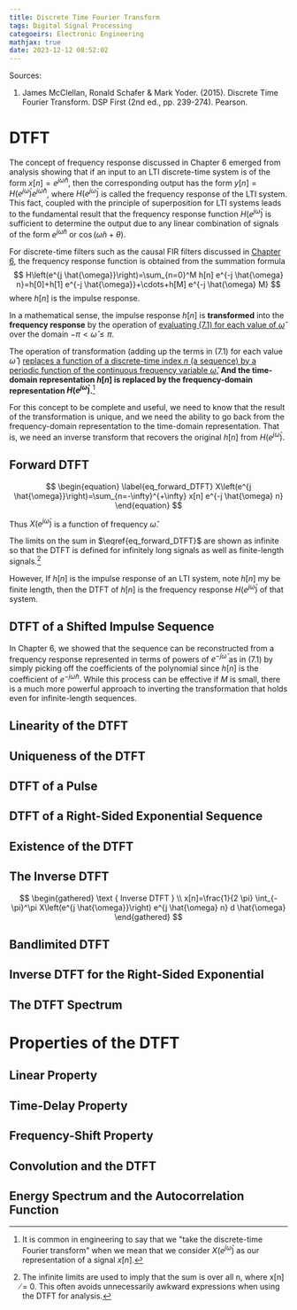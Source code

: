 ```yaml
---
title: Discrete Time Fourier Transform
tags: Digital Signal Processing
categoeirs: Electronic Engineering
mathjax: true
date: 2023-12-12 08:52:02
---
```


Sources:

1. James McClellan, Ronald Schafer & Mark Yoder. (2015). Discrete Time Fourier Transform. DSP First (2nd ed., pp. 239-274). Pearson.

<!--more-->

# DTFT

The concept of frequency response discussed in Chapter 6 emerged from analysis showing that if an input to an LTI discrete-time system is of the form $x[n]=e^{j \hat{\omega} n}$, then the corresponding output has the form $y[n]=H\left(e^{j \hat{\omega}}\right) e^{j \hat{\omega} n}$, where $H\left(e^{j \hat{\omega}}\right)$ is called the frequency response of the LTI system. This fact, coupled with the principle of superposition for LTI systems leads to the fundamental result that the frequency response function $H\left(e^{j \hat{\omega}}\right)$ is sufficient to determine the output due to any linear combination of signals of the form $e^{j \hat{\omega} n}$ or $\cos (\hat{\omega} n+\theta)$. 

For discrete-time filters such as the causal FIR filters discussed in [Chapter 6](), the frequency response function is obtained from the summation formula
$$
H\left(e^{j \hat{\omega}}\right)=\sum_{n=0}^M h[n] e^{-j \hat{\omega} n}=h[0]+h[1] e^{-j \hat{\omega}}+\cdots+h[M] e^{-j \hat{\omega} M}
$$
where $h[n]$ is the impulse response. 

In a mathematical sense, the impulse response $h[n]$ is **transformed** into the **frequency response** by the operation of <u>evaluating (7.1) for each value of $\hat{\omega}$</u> over the domain $-\pi<\hat{\omega} \leq \pi$. 

The operation of transformation (adding up the terms in (7.1) for each value $\hat{\omega}$ ) <u>replaces a function of a discrete-time index $n$ (a sequence) by a periodic function of the continuous frequency variable $\hat{\omega}$.</u> **And the time-domain representation $h[n]$ is replaced by the frequency-domain representation $H\left(e^{j \hat{\omega}}\right)$.**[^1] 

For this concept to be complete and useful, we need to know that the result of the transformation is unique, and we need the ability to go back from the frequency-domain representation to the time-domain representation. That is, we need an inverse transform that recovers the original $h[n]$ from $H\left(e^{j \hat{\omega}}\right)$.

## Forward DTFT

$$
\begin{equation} \label{eq_forward_DTFT}
X\left(e^{j \hat{\omega}}\right)=\sum_{n=-\infty}^{+\infty} x[n] e^{-j \hat{\omega} n}
\end{equation}
$$

Thus $X\left(e^{j \hat{\omega}}\right)$ is a function of frequency $\hat \omega$. 

The limits on the sum in $\eqref{eq_forward_DTFT}$ are shown as infinite so that the DTFT is defined for infinitely long signals as well as finite-length signals.[^2]

However, If $h[n]$ is the impulse response of an LTI system, note $h[n]$ my be finite length, then the DTFT of $h[n]$ is the frequency response  $H\left(e^{j \hat{\omega}}\right)$ of that system.



## DTFT of a Shifted Impulse Sequence



In Chapter 6, we showed that the sequence can be reconstructed from a frequency response represented in terms of powers of $e^{-j \hat{\omega}}$ as in (7.1) by simply picking off the coefficients of the polynomial since $h[n]$ is the coefficient of $e^{-j \hat{\omega} n}$. While this process can be effective if $M$ is small, there is a much more powerful approach to inverting the transformation that holds even for infinite-length sequences.

## Linearity of the DTFT

## Uniqueness of the DTFT

## DTFT of a Pulse

## DTFT of a Right-Sided Exponential Sequence

## Existence of the DTFT

## The Inverse DTFT

$$
\begin{gathered}
\text { Inverse DTFT } \\
x[n]=\frac{1}{2 \pi} \int_{-\pi}^\pi X\left(e^{j \hat{\omega}}\right) e^{j \hat{\omega} n} d \hat{\omega}
\end{gathered}
$$



## Bandlimited DTFT

## Inverse DTFT for the Right-Sided Exponential

## The DTFT Spectrum

# Properties of the DTFT

## Linear Property

## Time-Delay Property

## Frequency-Shift Property

## Convolution and the DTFT

## Energy Spectrum and the Autocorrelation Function



[^1]: It is common in engineering to say that we "take the discrete-time Fourier transform" when we mean that we consider $X\left(e^{j \hat{\omega}}\right)$ as our representation of a signal $x[n]$.
[^2]: The infinite limits are used to imply that the sum is over all n, where x[n] ̸= 0. This often avoids unnecessarily awkward expressions when using the DTFT for analysis.

